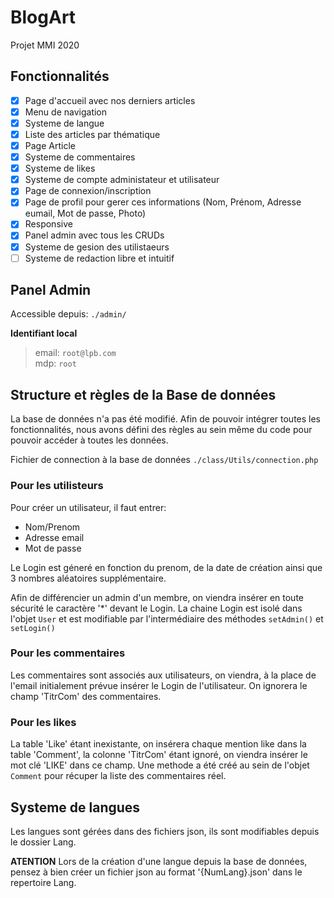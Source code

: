 # BlogArt

Projet MMI 2020

## Fonctionnalités

- [x] Page d'accueil avec nos derniers articles
- [x] Menu de navigation
- [x] Systeme de langue
- [x] Liste des articles par thématique
- [x] Page Article
- [x] Systeme de commentaires
- [x] Systeme de likes
- [x] Systeme de compte administateur et utilisateur
- [x] Page de connexion/inscription
- [x] Page de profil pour gerer ces informations (Nom, Prénom, Adresse eumail, Mot de passe, Photo)
- [x] Responsive
- [x] Panel admin avec tous les CRUDs
- [x] Systeme de gesion des utilistaeurs
- [ ] Systeme de redaction libre et intuitif

## Panel Admin

Accessible depuis: `./admin/`

**Identifiant local**

> email: `root@lpb.com`  
> mdp: `root`  

## Structure et règles de la Base de données

La base de données n'a pas été modifié.
Afin de pouvoir intégrer toutes les fonctionnalités, nous avons défini des règles au sein même du code pour pouvoir accéder à toutes les données.

Fichier de connection à la base de données `./class/Utils/connection.php`

### Pour les utilisteurs

Pour créer un utilisateur, il faut entrer:
- Nom/Prenom
- Adresse email
- Mot de passe

Le Login est géneré en fonction du prenom, de la date de création ainsi que 3 nombres aléatoires supplémentaire.

Afin de différencier un admin d'un membre, on viendra insérer en toute sécurité le caractère '*' devant le Login.
La chaine Login est isolé dans l'objet `User` et est modifiable par l'intermédiaire des méthodes `setAdmin()` et `setLogin()`

### Pour les commentaires

Les commentaires sont associés aux utilisateurs, on viendra, à la place de l'email initialement prévue insérer le Login de l'utilisateur.
On ignorera le champ 'TitrCom' des commentaires.

### Pour les likes

La table 'Like' étant inexistante, on insérera chaque mention like dans la table 'Comment', la colonne 'TitrCom' étant ignoré, on viendra insérer le mot clé 'LIKE' dans ce champ.
Une methode a été créé au sein de l'objet `Comment` pour récuper la liste des commentaires réel.

## Systeme de langues

Les langues sont gérées dans des fichiers json, ils sont modifiables depuis le dossier Lang.

**ATENTION** Lors de la création d'une langue depuis la base de données, pensez à bien créer un fichier json au format '{NumLang}.json' dans le repertoire Lang.
